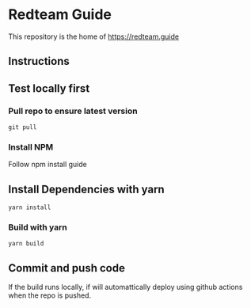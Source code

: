# Redteam Guide

This repository is the home of https://redteam.guide

## Instructions

## Test locally first

### Pull repo to ensure latest version

```
git pull
```

### Install NPM

Follow npm install guide

## Install Dependencies with yarn

```
yarn install
```

### Build with yarn

```
yarn build
```

## Commit and push code

If the build runs locally, if will automattically deploy using github actions when the repo is pushed.
